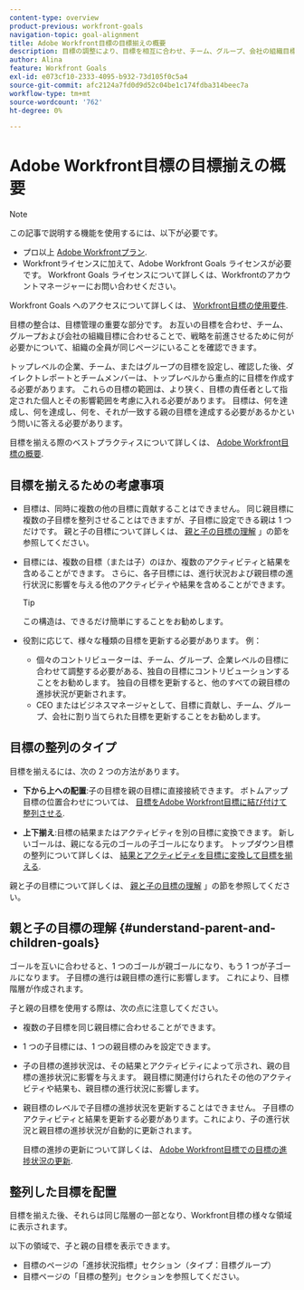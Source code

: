 ```yaml
---
content-type: overview
product-previous: workfront-goals
navigation-topic: goal-alignment
title: Adobe Workfront目標の目標揃えの概要
description: 目標の調整により、目標を相互に合わせ、チーム、グループ、会社の組織目標に合わせて、組織内の全員が同じページで達成すべきことについて確認できます。
author: Alina
feature: Workfront Goals
exl-id: e073cf10-2333-4095-b932-73d105f0c5a4
source-git-commit: afc2124a7fd0d9d52c04be1c174fdba314beec7a
workflow-type: tm+mt
source-wordcount: '762'
ht-degree: 0%

---
```


# Adobe Workfront目標の目標揃えの概要

>[!NOTE]
>
>この記事で説明する機能を使用するには、以下が必要です。
>* プロ以上 [Adobe Workfrontプラン](https://www.workfront.com/plans).
>* Workfrontライセンスに加えて、Adobe Workfront Goals ライセンスが必要です。 Workfront Goals ライセンスについて詳しくは、Workfrontのアカウントマネージャーにお問い合わせください。
>
>Workfront Goals へのアクセスについて詳しくは、 [Workfront目標の使用要件](../../workfront-goals/goal-management/access-needed-for-wf-goals.md).

<!--drafted for P&P new model: the note at the top will need to be replaced with this:    
    
Your organization must have the following to use the functionality described in this article:    
    
* For the legacy plan and license structure:     
    
  * A Pro or higher [Adobe Workfront plan](https://www.workfront.com/plans).     
  * An Adobe Workfront Goals license in addition to a Workfront license.    
    
* For the current plan and license structure:    
    
  * An Ultimate plan     
        
    Or    
        
    An additional license for Adobe Workfront Goals for the Prime or Select Adobe Workfront plans. <is there a link we can add here for the plans and what they contain?!>    
    
Contact your Workfront account manager to learn about a Workfront Goals license.    
    
For additional information about access to Workfront Goals, see [Requirements to use Workfront Goals](../workfront-goals/goal-management/access-needed-for-wf-goals.md).    
-->

目標の整合は、目標管理の重要な部分です。 お互いの目標を合わせ、チーム、グループおよび会社の組織目標に合わせることで、戦略を前進させるために何が必要かについて、組織の全員が同じページにいることを確認できます。

トップレベルの企業、チーム、またはグループの目標を設定し、確認した後、ダイレクトレポートとチームメンバーは、トップレベルから重点的に目標を作成する必要があります。 これらの目標の範囲は、より狭く、目標の責任者として指定された個人とその影響範囲を考慮に入れる必要があります。 目標は、何を達成し、何を達成し、何を、それが一致する親の目標を達成する必要があるかという問いに答える必要があります。

目標を揃える際のベストプラクティスについて詳しくは、 [Adobe Workfront目標の概要](../../workfront-goals/goal-management/getting-started-with-wf-goals.md).

## 目標を揃えるための考慮事項

* 目標は、同時に複数の他の目標に貢献することはできません。 同じ親目標に複数の子目標を整列させることはできますが、子目標に設定できる親は 1 つだけです。 親と子の目標について詳しくは、 [親と子の目標の理解](#understand-parent-and-children-goals) 」の節を参照してください。
* 目標には、複数の目標（または子）のほか、複数のアクティビティと結果を含めることができます。 さらに、各子目標には、進行状況および親目標の進行状況に影響を与える他のアクティビティや結果を含めることができます。

   >[!TIP]
   >
   >この構造は、できるだけ簡単にすることをお勧めします。

* 役割に応じて、様々な種類の目標を更新する必要があります。 例：

   * 個々のコントリビューターは、チーム、グループ、企業レベルの目標に合わせて調整する必要がある、独自の目標にコントリビューションすることをお勧めします。 独自の目標を更新すると、他のすべての親目標の進捗状況が更新されます。
   * CEO またはビジネスマネージャとして、目標に貢献し、チーム、グループ、会社に割り当てられた目標を更新することをお勧めします。

## 目標の整列のタイプ

目標を揃えるには、次の 2 つの方法があります。

* **下から上への配置**:子の目標を親の目標に直接接続できます。 ボトムアップ目標の位置合わせについては、 [目標をAdobe Workfront目標に結び付けて整列させる](../../workfront-goals/goal-alignment/align-goals-by-connecting-them.md).

* **上下揃え**:目標の結果またはアクティビティを別の目標に変換できます。 新しいゴールは、親になる元のゴールの子ゴールになります。 トップダウン目標の整列について詳しくは、 [結果とアクティビティを目標に変換して目標を揃える](../../workfront-goals/goal-alignment/align-goals-by-converting-results-activities.md).

親と子の目標について詳しくは、 [親と子の目標の理解](#understand-parent-and-children-goals) 」の節を参照してください。

## 親と子の目標の理解 {#understand-parent-and-children-goals}

ゴールを互いに合わせると、1 つのゴールが親ゴールになり、もう 1 つが子ゴールになります。 子目標の進行は親目標の進行に影響します。 これにより、目標階層が作成されます。

子と親の目標を使用する際は、次の点に注意してください。

* 複数の子目標を同じ親目標に合わせることができます。
* 1 つの子目標には、1 つの親目標のみを設定できます。
* 子の目標の進捗状況は、その結果とアクティビティによって示され、親の目標の進捗状況に影響を与えます。 親目標に関連付けられたその他のアクティビティや結果も、親目標の進行状況に影響します。
* 親目標のレベルで子目標の進捗状況を更新することはできません。 子目標のアクティビティと結果を更新する必要があります。これにより、子の進行状況と親目標の進捗状況が自動的に更新されます。

   目標の進捗の更新について詳しくは、 [Adobe Workfront目標での目標の進捗状況の更新](../../workfront-goals/goal-review-and-workfront-goals-sections/check-in-goals.md).

## 整列した目標を配置

目標を揃えた後、それらは同じ階層の一部となり、Workfront目標の様々な領域に表示されます。

<!--
* In the Production enviroment, you can view children and parent goals in the following areas:

    * The Goal Details panel
    * Goal List
    * Goal Alignment section
    * Check-in section
    * Pulse section
    * You can view all the parent goals of a goal in the Goal Hierarchy field of a Project or Goal report.
-->
以下の領域で、子と親の目標を表示できます。

* 目標のページの「進捗状況指標」セクション（タイプ：目標グループ）
* 目標ページの「目標の整列」セクションを参照してください。




